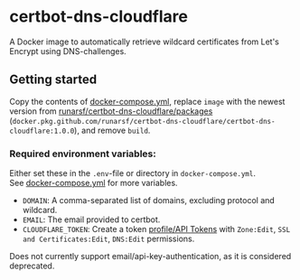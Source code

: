 # certbot-dns-cloudflare
A Docker image to automatically retrieve wildcard certificates from Let's Encrypt using DNS-challenges.

## Getting started
Copy the contents of [docker-compose.yml](./docker-compose.yml), replace `image` with the newest version from [runarsf/certbot-dns-cloudflare/packages](https://github.com/runarsf/certbot-dns-cloudflare/packages) (`docker.pkg.github.com/runarsf/certbot-dns-cloudflare/certbot-dns-cloudflare:1.0.0`), and remove `build`.

### Required environment variables:<br />

Either set these in the `.env`-file or directory in `docker-compose.yml`.<br />
See [docker-compose.yml](./docker-compose.yml) for more variables.

  - `DOMAIN`: A comma-separated list of domains, excluding protocol and wildcard.
  - `EMAIL`: The email provided to certbot.
  - `CLOUDFLARE_TOKEN`: Create a token [profile/API Tokens](https://dash.cloudflare.com/profile/api-tokens) with `Zone:Edit`, `SSL and Certificates:Edit`, `DNS:Edit` permissions.

Does not currently support email/api-key-authentication, as it is considered deprecated.
